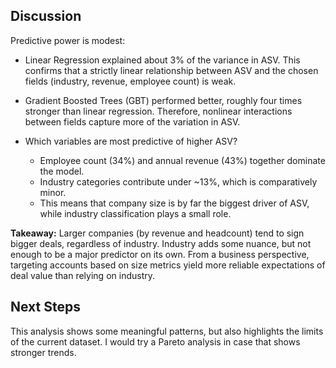 ## Discussion

Predictive power is modest:

- Linear Regression explained about 3% of the variance in ASV. This confirms that a strictly linear relationship between ASV and the chosen fields (industry, revenue, employee count) is weak. 

- Gradient Boosted Trees (GBT) performed better, roughly four times stronger than linear regression. Therefore, nonlinear interactions between fields capture more of the variation in ASV.

- Which variables are most predictive of higher ASV?  
  - Employee count (34%) and annual revenue (43%) together dominate the model.  
  - Industry categories contribute under ~13%, which is comparatively minor.
  - This means that company size is by far the biggest driver of ASV, while industry classification plays a small role.

**Takeaway:** Larger companies (by revenue and headcount) tend to sign bigger deals, regardless of industry. Industry adds some nuance, but not enough to be a major predictor on its own. From a business perspective, targeting accounts based on size metrics yield more reliable expectations of deal value than relying on industry.

## Next Steps

This analysis shows some meaningful patterns, but also highlights the limits of the current dataset. I would try a Pareto analysis in case that shows stronger trends. 
